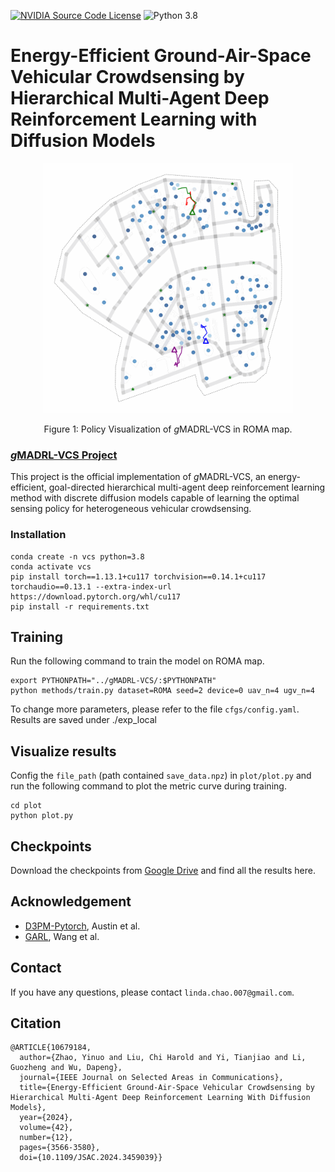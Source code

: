 [![NVIDIA Source Code License](https://img.shields.io/badge/license-NSCL-blue.svg)](https://github.com/NVlabs/SegFormer/blob/master/LICENSE)
![Python 3.8](https://img.shields.io/badge/python-3.8-green.svg)

# Energy-Efficient Ground-Air-Space Vehicular Crowdsensing by Hierarchical Multi-Agent Deep Reinforcement Learning with Diffusion Models

<!-- ![image](resources/image.png) -->
<div align="center">
  <img src="./resources/jsac.gif" height="400">
</div>
<p align="center">
  Figure 1: Policy Visualization of <i>g</i>MADRL-VCS in ROMA map.
</p>

### [<i>g</i>MADRL-VCS Project](https://github.com/nuomizai/gMADRL-VCS)

This project is the official implementation of <i>g</i>MADRL-VCS,  an energy-efficient, goal-directed
hierarchical multi-agent deep reinforcement learning 
method with discrete diffusion models capable of learning the optimal sensing policy for heterogeneous vehicular crowdsensing.

### Installation

```
conda create -n vcs python=3.8
conda activate vcs
pip install torch==1.13.1+cu117 torchvision==0.14.1+cu117 torchaudio==0.13.1 --extra-index-url https://download.pytorch.org/whl/cu117
pip install -r requirements.txt
```




## Training
Run the following command to train the model on ROMA map.
```
export PYTHONPATH="../gMADRL-VCS/:$PYTHONPATH"
python methods/train.py dataset=ROMA seed=2 device=0 uav_n=4 ugv_n=4
```
To change more parameters, please refer to the file `cfgs/config.yaml`.
Results are saved under ./exp_local


## Visualize results
Config the `file_path` (path contained `save_data.npz`) in `plot/plot.py` and run the following command to plot the metric curve during training.
```
cd plot
python plot.py
```



## Checkpoints
Download the checkpoints from [Google Drive](https://drive.google.com/drive/folders/158856666666666666666666666666666?usp=sharing) and find all the results here.


## Acknowledgement
* [D3PM-Pytorch](https://github.com/ljh0v0/D3PM-Pytorch), Austin et al.
* [GARL](https://github.com/Richard19980527/GARL-Air-Ground-SC-with-UAV-Carriers), Wang et al.


## Contact
If you have any questions, please contact `linda.chao.007@gmail.com`.

## Citation
```
@ARTICLE{10679184,
  author={Zhao, Yinuo and Liu, Chi Harold and Yi, Tianjiao and Li, Guozheng and Wu, Dapeng},
  journal={IEEE Journal on Selected Areas in Communications}, 
  title={Energy-Efficient Ground-Air-Space Vehicular Crowdsensing by Hierarchical Multi-Agent Deep Reinforcement Learning With Diffusion Models}, 
  year={2024},
  volume={42},
  number={12},
  pages={3566-3580},
  doi={10.1109/JSAC.2024.3459039}}

```
